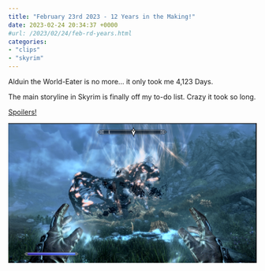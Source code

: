 ```yaml
---
title: "February 23rd 2023 - 12 Years in the Making!"
date: 2023-02-24 20:34:37 +0000
#url: /2023/02/24/feb-rd-years.html
categories:
- "clips"
- "skyrim"
---
```

Alduin the World-Eater is no more...  it only took me 4,123 Days.

The main storyline in Skyrim is finally off my to-do list.  Crazy it took so long.

[Spoilers!](https://www.xbox.com/play/media/YT82HV322U)

![image](2a3ad45d0e.png)